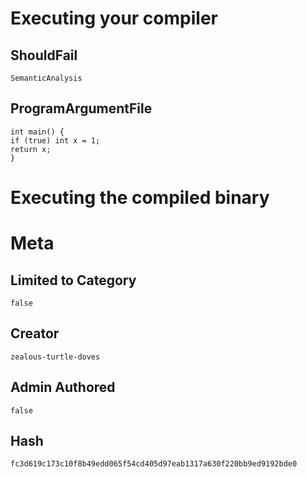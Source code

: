 # Executing your compiler

## ShouldFail

```
SemanticAnalysis
```

## ProgramArgumentFile

```
int main() {
if (true) int x = 1;
return x;
}
```

# Executing the compiled binary

# Meta

## Limited to Category

```
false
```

## Creator

```
zealous-turtle-doves
```

## Admin Authored

```
false
```

## Hash

```
fc3d619c173c10f8b49edd065f54cd405d97eab1317a630f220bb9ed9192bde0
```
